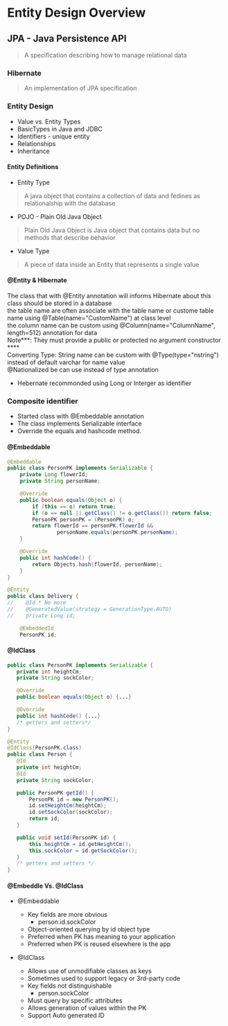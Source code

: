 # Entity Design Overview

## JPA - Java Persistence API
> A specification describing how to manage relational data

### Hibernate
> An implementation of JPA specification

### Entity Design
- Value vs. Entity Types
- BasicTypes in Java and JDBC
- Identifiers - unique entity
- Relationships
- Inheritance

#### Entity Definitions
- Entity Type
> A java object that contains a collection of data and fedines as relationalship with the database

- POJO - Plain Old Java Object
> Plain Old Java Object is Java object that contains data but no methods that describe behavior

- Value Type
> A piece of data inside an Entity that represents a single value

#### @Entity & Hibernate
The class that with @Entity annotation will informs Hibernate about this class should be stored in a database <br>
the table name are often associate with the table name or custome table name using @Table(name="CustomName") at class level <br>
the column name can be custom using @Column(name="ColumnName", length=512) annotation for data  <br>
Note***: They must provide a public or protected no argument constructor **** <br>
Converting Type: String name can be custom with @Type(type="nstring") instead of default varchar for name value <br>
@Nationalized be can use instead of type annotation <br>

- Hebernate recommonded using Long or Interger as identifier

### Composite identifier
- Started class with @Embeddable annotation
- The class implements Serializable interface
- Override the equals and hashcode method. 

#### @Embeddable
```java
@Embeddable
public class PersonPK implements Serializable {
    private Long flowerId;
    private String personName;

    @Override
    public boolean equals(Object o) {
        if (this == o) return true;
        if (o == null || getClass() != o.getClass()) return false;
        PersonPK personPK = (PersonPK) o;
        return flowerId == personPK.flowerId &&
                personName.equals(personPK.personName);
    }

    @Override
    public int hashCode() {
        return Objects.hash(flowerId, personName);
    }
}
```
```java
@Entity
public class Delivery {
//    @Id * No more 
//    @GeneratedValue(strategy = GenerationType.AUTO)
//    private Long id;

    @EmbeddedId
    PersonPK id;
```
#### @IdClass
```java
public class PersonPK implements Serializable {
   private int heightCm;
   private String sockColor;

   @Override
   public boolean equals(Object o) {...}

   @Override
   public int hashCode() {...}
   /* getters and setters*/
}
```
```java
@Entity
@IdClass(PersonPK.class)
public class Person {
   @Id
   private int heightCm;
   @Id
   private String sockColor;

   public PersonPK getId() {
       PersonPK id = new PersonPK();
       id.setHeightCm(heightCm);
       id.setSockColor(sockColor);
       return id;
   }

   public void setId(PersonPK id) {
       this.heightCm = id.getHeightCm();
       this.sockColor = id.getSockColor();
   }
   /* getters and setters */
}
```

#### @Embeddle Vs. @IdClass
- @Embeddable
    - Key fields are more obvious
        - person.id.sockColor
    - Object-oriented querying by id object type
    - Preferred when PK has meaning to your application
    - Preferred when PK is reused elsewhere is the app
    
- @IdClass
    - Allows use of unmodifiable classes as keys
    - Sometimes used to support legacy or 3rd-party code
    - Key fields not distinguishable 
        - person.sockColor
    - Must query by specific attributes
    - Allows generation of values within the PK
    - Support Auto generated ID




